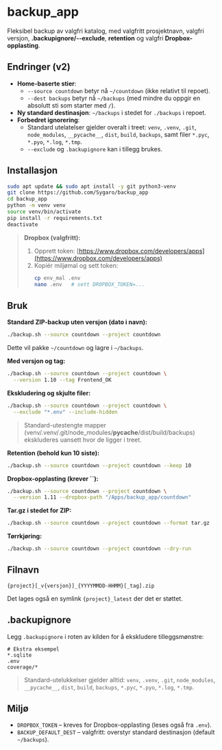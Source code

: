 # backup\_app

Fleksibel backup av valgfri katalog, med valgfritt prosjektnavn, valgfri versjon, **.backupignore/--exclude**, **retention** og valgfri **Dropbox-opplasting**.

## Endringer (v2)

- **Home-baserte stier**:
  - `--source countdown` betyr nå `~/countdown` (ikke relativt til repoet).
  - `--dest backups` betyr nå `~/backups` (med mindre du oppgir en absolutt sti som starter med `/`).
- **Ny standard destinasjon**: `~/backups` i stedet for `./backups` i repoet.
- **Forbedret ignorering**:
  - Standard utelatelser gjelder overalt i treet: `venv`, `.venv`, `.git`, `node_modules`, `__pycache__`, `dist`, `build`, `backups`, samt filer `*.pyc`, `*.pyo`, `*.log`, `*.tmp`.
  - `--exclude` og `.backupignore` kan i tillegg brukes.

## Installasjon

```bash
sudo apt update && sudo apt install -y git python3-venv
git clone https://github.com/Sygaro/backup_app
cd backup_app
python -m venv venv
source venv/bin/activate
pip install -r requirements.txt
deactivate
```

> **Dropbox (valgfritt):**
>
> 1. Opprett token: [https://www.dropbox.com/developers/apps](https://www.dropbox.com/developers/apps)
> 2. Kopiér miljømal og sett token:
>    ```bash
>    cp env_mal .env
>    nano .env   # sett DROPBOX_TOKEN=...
>    ```

## Bruk

**Standard ZIP-backup uten versjon (dato i navn):**

```bash
./backup.sh --source countdown --project countdown
```

Dette vil pakke `~/countdown` og lagre i `~/backups`.

**Med versjon og tag:**

```bash
./backup.sh --source countdown --project countdown \
  --version 1.10 --tag Frontend_OK
```

**Ekskludering og skjulte filer:**

```bash
./backup.sh --source countdown --project countdown \
  --exclude "*.env" --include-hidden
```

> Standard-utestengte mapper (venv/.venv/.git/node\_modules/**pycache**/dist/build/backups) ekskluderes uansett hvor de ligger i treet.

**Retention (behold kun 10 siste):**

```bash
./backup.sh --source countdown --project countdown --keep 10
```

**Dropbox-opplasting (krever **``**):**

```bash
./backup.sh --source countdown --project countdown \
  --version 1.11 --dropbox-path "/Apps/backup_app/countdown"
```

**Tar.gz i stedet for ZIP:**

```bash
./backup.sh --source countdown --project countdown --format tar.gz
```

**Tørrkjøring:**

```bash
./backup.sh --source countdown --project countdown --dry-run
```

## Filnavn

```
{project}[_v{versjon}]_{YYYYMMDD-HHMM}[_tag].zip
```

Det lages også en symlink `{project}_latest` der det er støttet.

## .backupignore

Legg `.backupignore` i roten av kilden for å ekskludere tilleggsmønstre:

```
# Ekstra eksempel
*.sqlite
.env
coverage/*
```

> Standard-utelukkelser gjelder alltid: `venv`, `.venv`, `.git`, `node_modules`, `__pycache__`, `dist`, `build`, `backups`, `*.pyc`, `*.pyo`, `*.log`, `*.tmp`.

## Miljø

- `DROPBOX_TOKEN` – kreves for Dropbox-opplasting (leses også fra `.env`).
- `BACKUP_DEFAULT_DEST` – valgfritt: overstyr standard destinasjon (default `~/backups`).

